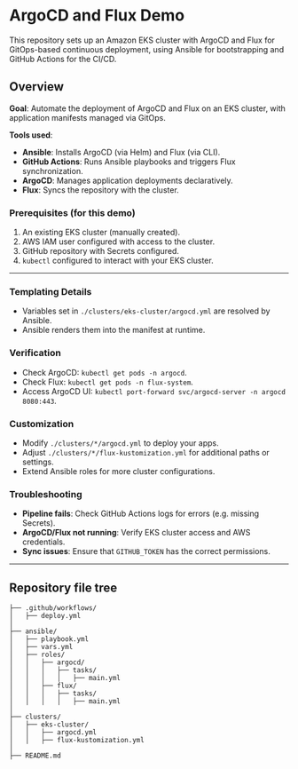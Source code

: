 # ArgoCD and Flux Demo

This repository sets up an Amazon EKS cluster with ArgoCD and Flux for GitOps-based continuous deployment, using Ansible
for bootstrapping and GitHub Actions for the CI/CD.

## Overview

**Goal**: Automate the deployment of ArgoCD and Flux on an EKS cluster, with application manifests managed via GitOps.

**Tools used**:

* **Ansible**: Installs ArgoCD (via Helm) and Flux (via CLI).
* **GitHub Actions**: Runs Ansible playbooks and triggers Flux synchronization.
* **ArgoCD**: Manages application deployments declaratively.
* **Flux**: Syncs the repository with the cluster.

### Prerequisites (for this demo)

1. An existing EKS cluster (manually created).
2. AWS IAM user configured with access to the cluster.
3. GitHub repository with Secrets configured.
4. `kubectl` configured to interact with your EKS cluster.

---

### Templating Details

- Variables set in `./clusters/eks-cluster/argocd.yml` are resolved by Ansible.
- Ansible renders them into the manifest at runtime.

### Verification

- Check ArgoCD: `kubectl get pods -n argocd`.
- Check Flux: `kubectl get pods -n flux-system`.
- Access ArgoCD UI: `kubectl port-forward svc/argocd-server -n argocd 8080:443`.

### Customization

- Modify `./clusters/*/argocd.yml` to deploy your apps.
- Adjust `./clusters/*/flux-kustomization.yml` for additional paths or settings.
- Extend Ansible roles for more cluster configurations.

### Troubleshooting

- **Pipeline fails**: Check GitHub Actions logs for errors (e.g. missing Secrets).
- **ArgoCD/Flux not running**: Verify EKS cluster access and AWS credentials.
- **Sync issues**: Ensure that `GITHUB_TOKEN` has the correct permissions.

---

## Repository file tree

```
├── .github/workflows/
│   ├── deploy.yml
│
├── ansible/
│   ├── playbook.yml
│   ├── vars.yml
│   ├── roles/
│   │   ├── argocd/
│   │   │   ├── tasks/
│   │   │   │   ├── main.yml
│   │   ├── flux/
│   │   │   ├── tasks/
│   │   │   │   ├── main.yml
│
├── clusters/
│   ├── eks-cluster/
│   │   ├── argocd.yml
│   │   ├── flux-kustomization.yml
│
├── README.md
```
